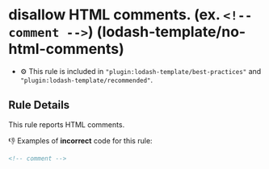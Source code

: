 # disallow HTML comments. (ex. `<!-- comment -->`) (lodash-template/no-html-comments)

- :gear: This rule is included in `"plugin:lodash-template/best-practices"` and `"plugin:lodash-template/recommended"`.

## Rule Details

This rule reports HTML comments.

:-1: Examples of **incorrect** code for this rule:

```html
<!-- comment -->
```
